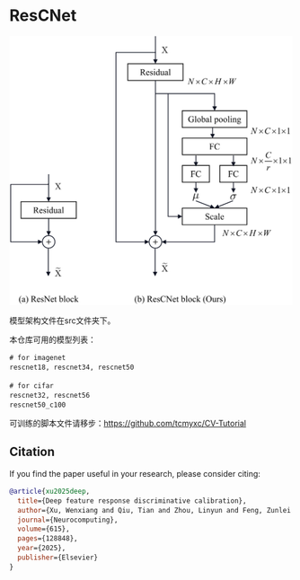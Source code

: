# ResCNet

![fig_ResCNet_00](images/fig_ResCNet_00.png)





模型架构文件在src文件夹下。



本仓库可用的模型列表：

```tex
# for imagenet
rescnet18, rescnet34, rescnet50 

# for cifar
rescnet32, rescnet56
rescnet50_c100
```



可训练的脚本文件请移步：https://github.com/tcmyxc/CV-Tutorial

## Citation
If you find the paper useful in your research, please consider citing:
```bibtex
@article{xu2025deep,
  title={Deep feature response discriminative calibration},
  author={Xu, Wenxiang and Qiu, Tian and Zhou, Linyun and Feng, Zunlei and Song, Mingli and Wang, Huiqiong},
  journal={Neurocomputing},
  volume={615},
  pages={128848},
  year={2025},
  publisher={Elsevier}
}
```

